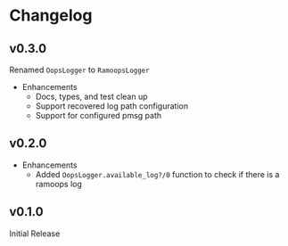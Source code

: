 # Changelog

## v0.3.0

Renamed `OopsLogger` to `RamoopsLogger`

* Enhancements
  * Docs, types, and test clean up
  * Support recovered log path configuration
  * Support for configured pmsg path

## v0.2.0

* Enhancements
  * Added `OopsLogger.available_log?/0` function to check if there is a ramoops log

## v0.1.0

Initial Release
